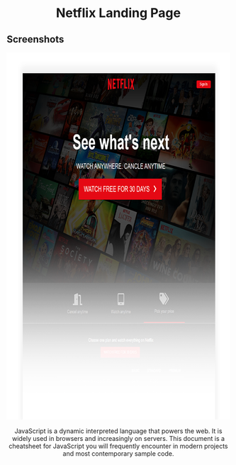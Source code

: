
<h1 align="center">Netflix Landing Page</h1>

## Screenshots

 <p align="center">
  <img width="800" height="829" src="./img/netflix.png">
</p>



<p align="center">
JavaScript is a dynamic interpreted language that powers the web. It is widely used in browsers and increasingly on servers. This document is a cheatsheet for JavaScript you will frequently encounter in modern projects and most contemporary sample code.
</p>
